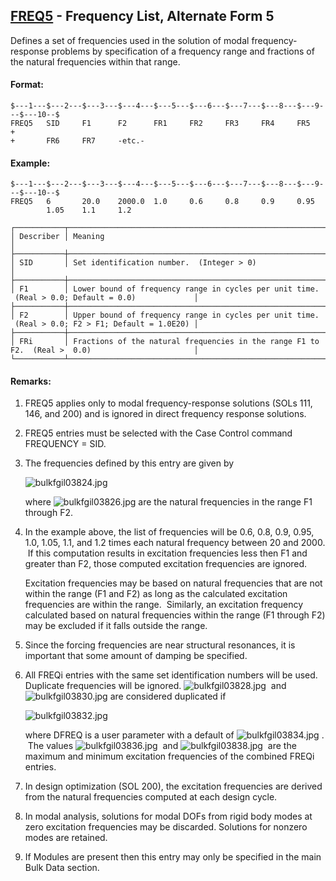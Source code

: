## [FREQ5](https://nexus.hexagon.com/documentationcenter/bundle/MSC_Nastran_2022.4/page/Nastran_Combined_Book/qrg/bulkfgil/TOC.FREQ5.xhtml) - Frequency List, Alternate Form 5

Defines a set of frequencies used in the solution of modal frequency-response problems by specification of a frequency range and fractions of the natural frequencies within that range.

#### Format:

```nastran
$---1---$---2---$---3---$---4---$---5---$---6---$---7---$---8---$---9---$---10--$
FREQ5   SID     F1      F2      FR1     FR2     FR3     FR4     FR5     +       
+       FR6     FR7     -etc.-                                                  
```

#### Example:

```nastran
$---1---$---2---$---3---$---4---$---5---$---6---$---7---$---8---$---9---$---10--$
FREQ5   6       20.0    2000.0  1.0     0.6     0.8     0.9     0.95            
        1.05    1.1     1.2                                                     
```

```text
┌───────────┬──────────────────────────────────────────────────────────────────────────────────────────────────┐
│ Describer │ Meaning                                                                                          │
├───────────┼──────────────────────────────────────────────────────────────────────────────────────────────────┤
│ SID       │ Set identification number.  (Integer > 0)                                                        │
├───────────┼──────────────────────────────────────────────────────────────────────────────────────────────────┤
│ F1        │ Lower bound of frequency range in cycles per unit time.  (Real > 0.0; Default = 0.0)             │
├───────────┼──────────────────────────────────────────────────────────────────────────────────────────────────┤
│ F2        │ Upper bound of frequency range in cycles per unit time.  (Real > 0.0; F2 > F1; Default = 1.0E20) │
├───────────┼──────────────────────────────────────────────────────────────────────────────────────────────────┤
│ FRi       │ Fractions of the natural frequencies in the range F1 to F2.  (Real >  0.0)                       │
└───────────┴──────────────────────────────────────────────────────────────────────────────────────────────────┘
```

#### Remarks:

1. FREQ5 applies only to modal frequency-response solutions (SOLs 111, 146, and 200) and is ignored in direct frequency response solutions.
2. FREQ5 entries must be selected with the Case Control command FREQUENCY = SID.
3. The frequencies defined by this entry are given by

     ![bulkfgil03824.jpg](https://help-be.hexagonmi.com/bundle/MSC_Nastran_2022.4/page/Nastran_Combined_Book/qrg/bulkfgil/../../../assets/bulkfgil03824.jpg?_LANG=enus)

     where  ![bulkfgil03826.jpg](https://help-be.hexagonmi.com/bundle/MSC_Nastran_2022.4/page/Nastran_Combined_Book/qrg/bulkfgil/../../../assets/bulkfgil03826.jpg?_LANG=enus)  are the natural frequencies in the range F1 through F2.

4. In the example above, the list of frequencies will be 0.6, 0.8, 0.9, 0.95, 1.0, 1.05, 1.1, and 1.2 times each natural frequency between 20 and 2000.  If this computation results in excitation frequencies less then F1 and greater than F2, those computed excitation frequencies are ignored.

     Excitation frequencies may be based on natural frequencies that are not within the range (F1 and F2) as long as the calculated excitation frequencies are within the range.  Similarly, an excitation frequency calculated based on natural frequencies within the range (F1 through F2) may be excluded if it falls outside the range.

5. Since the forcing frequencies are near structural resonances, it is important that some amount of damping be specified.
6. All FREQi entries with the same set identification numbers will be used. Duplicate frequencies will be ignored.  ![bulkfgil03828.jpg](https://help-be.hexagonmi.com/bundle/MSC_Nastran_2022.4/page/Nastran_Combined_Book/qrg/bulkfgil/../../../assets/bulkfgil03828.jpg?_LANG=enus)  and  ![bulkfgil03830.jpg](https://help-be.hexagonmi.com/bundle/MSC_Nastran_2022.4/page/Nastran_Combined_Book/qrg/bulkfgil/../../../assets/bulkfgil03830.jpg?_LANG=enus)  are considered duplicated if

     ![bulkfgil03832.jpg](https://help-be.hexagonmi.com/bundle/MSC_Nastran_2022.4/page/Nastran_Combined_Book/qrg/bulkfgil/../../../assets/bulkfgil03832.jpg?_LANG=enus)  

     where DFREQ is a user parameter with a default of  ![bulkfgil03834.jpg](https://help-be.hexagonmi.com/bundle/MSC_Nastran_2022.4/page/Nastran_Combined_Book/qrg/bulkfgil/../../../assets/bulkfgil03834.jpg?_LANG=enus) .  The values  ![bulkfgil03836.jpg](https://help-be.hexagonmi.com/bundle/MSC_Nastran_2022.4/page/Nastran_Combined_Book/qrg/bulkfgil/../../../assets/bulkfgil03836.jpg?_LANG=enus)  and  ![bulkfgil03838.jpg](https://help-be.hexagonmi.com/bundle/MSC_Nastran_2022.4/page/Nastran_Combined_Book/qrg/bulkfgil/../../../assets/bulkfgil03838.jpg?_LANG=enus)  are the maximum and minimum excitation frequencies of the combined FREQi entries.

7. In design optimization (SOL 200), the excitation frequencies are derived from the natural frequencies computed at each design cycle.
8. In modal analysis, solutions for modal DOFs from rigid body modes at zero excitation frequencies may be discarded. Solutions for nonzero modes are retained.
9. If Modules are present then this entry may only be specified in the main Bulk Data section.
